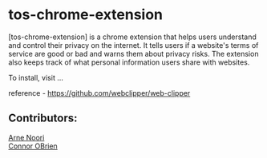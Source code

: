 # tos-chrome-extension
[tos-chrome-extension] is a chrome extension that helps users understand and control their privacy on the internet. It tells users if a website's terms of service are good or bad and warns them about privacy risks. The extension also keeps track of what personal information users share with websites.

To install, visit ... 

reference - https://github.com/webclipper/web-clipper

## Contributors:
[Arne Noori](https://github.com/arnenoori) <br>
[Connor OBrien](https://github.com/connorpobrien)
